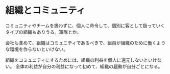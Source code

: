 # 組織とコミュニティ

コミュニティやチームを扱わずに、個人に命令して、個別に客として扱っていくタイプの組織もありうる。軍隊とか。

会社も含めて、組織はコミュニティであるべきで、組員が組織のために働くような環境を作らないといけない。

組織をコミュニティにするためには、組織の利益を個人に還元しないといけない。
全体の利益が自分の利益になって初めて、組織の趨勢が自分ごとになる。
